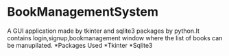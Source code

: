 # BookManagementSystem
A GUI application made by tkinter and sqlite3 packages by python.It contains login,signup,bookmanagement window where the list of books can be manupilated.
*Packages Used
	*Tkinter
	*Sqlite3
